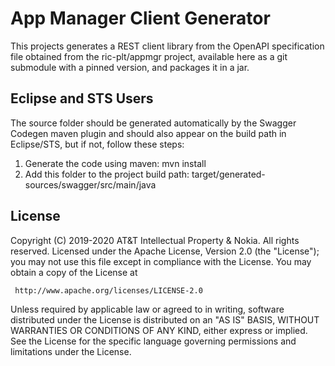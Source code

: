 # App Manager Client Generator

This projects generates a REST client library from the OpenAPI specification
file obtained from the ric-plt/appmgr project, available here as a git submodule
with a pinned version, and packages it in a jar.

## Eclipse and STS Users

The source folder should be generated automatically by the Swagger Codegen maven
plugin and should also appear on the build path in Eclipse/STS, but if not,
follow these steps:

1. Generate the code using maven:
    mvn install
2. Add this folder to the project build path:
    target/generated-sources/swagger/src/main/java

## License

Copyright (C) 2019-2020 AT&T Intellectual Property & Nokia. All rights reserved.
Licensed under the Apache License, Version 2.0 (the "License");
you may not use this file except in compliance with the License.
You may obtain a copy of the License at

     http://www.apache.org/licenses/LICENSE-2.0

Unless required by applicable law or agreed to in writing, software
distributed under the License is distributed on an "AS IS" BASIS,
WITHOUT WARRANTIES OR CONDITIONS OF ANY KIND, either express or implied.
See the License for the specific language governing permissions and
limitations under the License.
